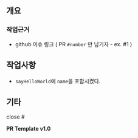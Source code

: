 ## 개요

### 작업근거

- github 이슈 링크 ( PR `#number` 만 남기자 - ex. #1 )

## 작업사항

- `sayHelloWorld`에 `name`을 포함시켰다.

## 기타

close #

**PR Template v1.0**